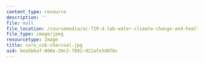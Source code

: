 ```yaml
---
content_type: resource
description: ''
file: null
file_location: /coursemedia/ec-719-d-lab-water-climate-change-and-health-spring-2019/bea5bbaf006e20c27892d21afe3d076c_corn_cob-charcoal.jpg
file_type: image/jpeg
resourcetype: Image
title: corn_cob-charcoal.jpg
uid: bea5bbaf-006e-20c2-7892-d21afe3d076c
---
```

